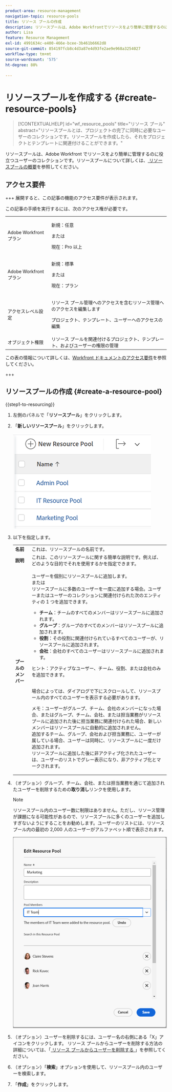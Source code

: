 ```yaml
---
product-area: resource-management
navigation-topic: resource-pools
title: リソース プールの作成
description: リソースプールは、Adobe Workfrontでリソースをより簡単に管理するのに役立つユーザーの集まりです。
author: Lisa
feature: Resource Management
exl-id: 4991634c-e400-466e-bcee-3b461b6662d8
source-git-commit: 854197fcb8c4d3a87e4d93fe2ae9e968a3254027
workflow-type: tm+mt
source-wordcount: '575'
ht-degree: 80%

---
```


# リソースプールを作成する {#create-resource-pools}

>[!CONTEXTUALHELP]
>id="wf_resource_pools"
>title="リソース プール"
>abstract="リソースプールとは、プロジェクトの完了に同時に必要なユーザーのコレクションです。リソースプールを作成したら、それをプロジェクトとテンプレートに関連付けることができます。"

リソースプールは、Adobe Workfront でリソースをより簡単に管理するのに役立つユーザーのコレクションです。リソースプールについて詳しくは、[ リソースプールの概要](../../../resource-mgmt/resource-planning/resource-pools/work-with-resource-pools.md)を参照してください。

## アクセス要件

+++ 展開すると、この記事の機能のアクセス要件が表示されます。

この記事の手順を実行するには、次のアクセス権が必要です。

<table style="table-layout:auto"> 
 <col> 
 <col> 
 <tbody> 
  <tr> 
   <td role="rowheader">Adobe Workfront プラン</td> 
   <td><p>新規：任意</p>
       <p>または</p>
       <p>現在：Pro 以上</p> </td> 
  </tr> 
  <tr> 
   <td role="rowheader">Adobe Workfront プラン</td> 
   <td><p>新規：標準</p>
       <p>または</p>
       <p>現在：プラン</p></td>
  </tr> 
  <tr> 
   <td role="rowheader">アクセスレベル設定</td> 
   <td> <p>リソース プール管理へのアクセスを含むリソース管理へのアクセスを編集します</p> <p>プロジェクト、テンプレート、ユーザーへのアクセスの編集</p></td> 
  </tr> 
  <tr data-mc-conditions=""> 
   <td role="rowheader">オブジェクト権限</td> 
   <td>リソース プールを関連付けるプロジェクト、テンプレート、およびユーザーの権限の管理</td> 
  </tr> 
 </tbody> 
</table>

この表の情報について詳しくは、[Workfront ドキュメントのアクセス要件](/help/quicksilver/administration-and-setup/add-users/access-levels-and-object-permissions/access-level-requirements-in-documentation.md)を参照してください。

+++

## リソースプールの作成 {#create-a-resource-pool}

{{step1-to-resourcing}}

1. 左側のパネルで「**リソースプール**」をクリックします。
1. 「**新しいリソースプール**」をクリックします。

   ![リソースプール](assets/list-of-resource-pools.png)

1. 以下を指定します。

   <table style="table-layout:auto">
    <col>
    <col>
    <tbody>
     <tr>
      <td role="rowheader"><strong>名前</strong></td>
      <td>これは、リソースプールの名前です。</td>
     </tr>
     <tr>
      <td role="rowheader"><strong>説明</strong></td>
      <td>これは、このリソースプールに関する簡単な説明です。例えば、どのような目的でそれを使用するかを指定できます。</td>
     </tr>
     <tr>
      <td role="rowheader"><strong>プールのメンバー</strong></td>
      <td><p> ユーザーを個別にリソースプールに追加します。<br>または<br>リソースプールに多数のユーザーを一度に追加する場合。ユーザーまたはユーザーのコレクションに関連付けられた次のエンティティの 1 つを追加できます。
        <ul>
         <li><strong>チーム</strong>：チームのすべてのメンバーはリソースプールに追加されます。</li>
         <li><strong>グループ</strong>：グループのすべてのメンバーはリソースプールに追加されます。</li>
         <li><strong>役割</strong>：その役割に関連付けられているすべてのユーザーが、リソースプールに追加されます。</li>
         <li><strong>会社</strong>：会社のすべてのユーザーはリソースプールに追加されます。</li>
        </ul><p>ヒント：アクティブなユーザー、チーム、<span>役割、</span>または会社のみを追加できます。</p><br> 場合によっては、ダイアログで下にスクロールして、リソースプール内のすべてのユーザーを表示する必要があります。
        <p>メモ：ユーザーがグループ、チーム、会社のメンバーになった場合、またはグループ、チーム、会社、または担当業務がリソースプールに追加された後に担当業務に関連付けられた場合、新しいメンバーはリソースプールに自動的に追加されません。<br>追加するチーム、グループ、会社および担当業務に、ユーザーが属している場合、ユーザーは同時に、リソースプールに一度だけ追加されます。<br>リソースプールに追加した後に非アクティブ化されたユーザーは、ユーザーのリストでグレー表示になり、非アクティブ化とマークされます。</p></p></td>
     </tr>
    </tbody>
   </table>

1. （オプション）グループ、チーム、会社、または担当業務を通じて追加されたユーザーを削除するための&#x200B;**取り消し**&#x200B;リンクを使用します。

   >[!NOTE]
   >
   >リソースプール内のユーザー数に制限はありません。ただし、リソース管理が課題になる可能性があるので、リソースプールに多くのユーザーを追加しすぎないようにすることをお勧めします。ユーザーのリストには、リソースプール内の最初の 2,000 人のユーザーがアルファベット順で表示されます。

   ![ リソース プールに追加されたユーザー ](assets/users-in-resource-pool2.png)

1. （オプション）ユーザーを削除するには、ユーザー名の右側にある「X」アイコンをクリックします。 リソース プールからユーザーを削除する方法の詳細については、「[ リソース プールからユーザーを削除する ](../../../resource-mgmt/resource-planning/resource-pools/remove-users-from-resource-pool.md)」を参照してください。
1. （オプション）「**検索**」オプションを使用して、リソースプール内のユーザーを検索します。
1. 「**作成**」をクリックします。
